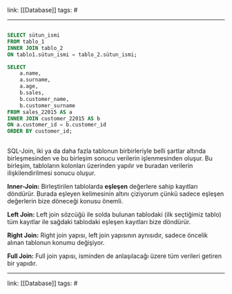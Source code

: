 link: [[Database]]
tags: #

---

``` sql

SELECT sütun_ismi
FROM tablo_1
INNER JOIN tablo_2
ON tablo1.sütun_ismi = tablo_2.sütun_ismi;

SELECT 
	a.name,
	a.surname,
	a.age,
	b.sales,
	b.customer_name,
	b.customer_surname
FROM sales_22015 AS a
INNER JOIN customer_22015 AS b
ON a.customer_id = b.customer_id
ORDER BY customer_id;
	
``` 


SQL-Join, iki ya da daha fazla tablonun birbirleriyle belli şartlar altında birleşmesinden ve bu birleşim sonucu verilerin işlenmesinden oluşur. Bu birleşim, tabloların kolonları üzerinden yapılır ve buradan verilerin ilişkilendirilmesi sonucu oluşur.

**Inner-Join:** Birleştirilen tablolarda **eşleşen** değerlere sahip kayıtları döndürür. Burada eşleyen kelimesinin altını çiziyorum çünkü sadece eşleşen değerlerin bize döneceği konusu önemli.

**Left Join:** Left join sözcüğü ile solda bulunan tablodaki (ilk seçtiğimiz tablo) tüm kayıtlar ile sağdaki tablodaki eşleşen kayıtları bize döndürür.

**Right Join:** Right join yapısı, left join yapısının aynısıdır, sadece öncelik alınan tablonun konumu değişiyor.

**Full Join:** Full join yapısı, isminden de anlaşılacağı üzere tüm verileri getiren bir yapıdır.

---
link: [[Database]]
tags: #
